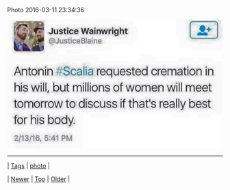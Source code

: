 <!--
title: Photo 2016-03-11 23
date: 2020-06-28T15:27:00.110Z
tags: photo
-->


Photo 2016-03-11 23:34:36

![](140879373129-0.jpg)

<!--BOTTOM-POST-NAVIGATION-->
---

| [Tags](tags.md) | [photo](tag-photo.md) |

| [Newer](140879367234.md) | [Top](index.md) | [Older](140879388829.md) |